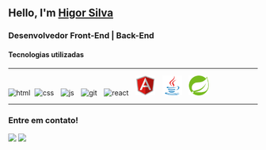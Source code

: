 
## Hello, I'm [Higor Silva](https://www.higorsilva97.com.br/)
<h3> Desenvolvedor Front-End | Back-End</h3>
<h4> Tecnologias utilizadas </h4>
<hr>
<div>
  <img src="https://cdn.jsdelivr.net/gh/devicons/devicon/icons/html5/html5-original.svg" alt="html" width="40"/>  
  <img src="https://cdn.jsdelivr.net/gh/devicons/devicon/icons/css3/css3-original.svg" alt="css" width="40" hspace="5"/>
  <img src="https://cdn.jsdelivr.net/gh/devicons/devicon/icons/javascript/javascript-original.svg" alt="js" width="40" hspace="5"/>
  <img src="https://cdn.jsdelivr.net/gh/devicons/devicon/icons/git/git-original.svg"  alt="git" width="40" hspace="5"/>
  <img src="https://cdn.jsdelivr.net/gh/devicons/devicon/icons/react/react-original-wordmark.svg" alt="react" width="40" hspace="5"/>
  <img src="https://raw.githubusercontent.com/devicons/devicon/1119b9f84c0290e0f0b38982099a2bd027a48bf1/icons/angularjs/angularjs-original.svg" alt="angular" width="40" hspace="5"/>
  <img src="https://raw.githubusercontent.com/devicons/devicon/1119b9f84c0290e0f0b38982099a2bd027a48bf1/icons/java/java-original.svg" alt="java" width="40" hspace="5"/>
  <img src="https://raw.githubusercontent.com/devicons/devicon/1119b9f84c0290e0f0b38982099a2bd027a48bf1/icons/spring/spring-original.svg" alt="spring" width="40" hspace="5"/>
  
  
  
  

</div>
<hr>
<h3> Entre em contato! </h3>
<div>
  <a href="https://www.linkedin.com/in/higorsilva97/"><img src="https://img.shields.io/badge/LinkedIn-0077B5?style=for-the-badge&logo=linkedin&logoColor=white" /></a>
  <a href="mailto:higorsilva97@gmail.com"><img src="https://img.shields.io/badge/Gmail-D14836?style=for-the-badge&logo=gmail&logoColor=white" /> </a>
</div>

